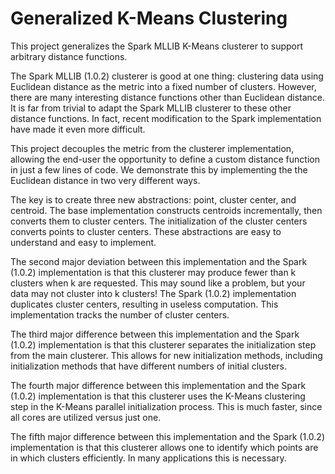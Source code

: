 Generalized K-Means Clustering
=============================

This project generalizes the Spark MLLIB K-Means clusterer to support arbitrary distance functions.

The Spark MLLIB (1.0.2) clusterer is good at one thing: clustering data using Euclidean distance as the metric into
a fixed number of clusters.  However, there are many interesting distance functions other than Euclidean distance.
It is far from trivial to adapt the Spark MLLIB clusterer to these other distance functions. In fact, recent
modification to the Spark implementation have made it even more difficult.

This project decouples the metric from the clusterer implementation, allowing the end-user the opportunity
to define a custom distance function in just a few lines of code.  We demonstrate this by implementing the 
the Euclidean distance in two very different ways.  

The key is to create three new abstractions: point, cluster center, and centroid.  The base implementation constructs
centroids incrementally, then converts them to cluster centers.  The initialization of the cluster centers converts
points to cluster centers.  These abstractions are easy to understand and easy to implement.

The second major deviation between this implementation and the Spark (1.0.2) implementation is that this clusterer may produce
fewer than k clusters when k are requested.  This may sound like a problem, but your data may not cluster into k clusters!
The Spark (1.0.2) implementation duplicates cluster centers, resulting in useless computation.  This implementation
tracks the number of cluster centers. 

The third major difference between this implementation and the Spark (1.0.2) implementation is that this clusterer
separates the initialization step from the main clusterer.  This allows for new initialization methods, including 
initialization methods that have different numbers of initial clusters.

The fourth major difference between this implementation and the Spark (1.0.2) implementation is that this clusterer
uses the K-Means clustering step in the K-Means parallel initialization process.  This is much faster, since all cores
are utilized versus just one.

The fifth major difference between this implementation and the Spark (1.0.2) implementation is that this clusterer allows 
one to identify which points are in which clusters efficiently.  In many applications this is necessary. 




